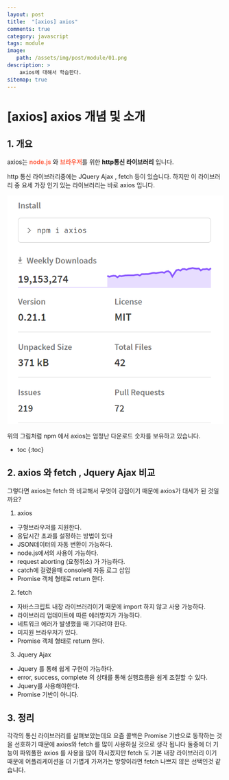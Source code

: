 ```yaml
---
layout: post
title:  "[axios] axios"
comments: true
category: javascript
tags: module
image: 
   path: /assets/img/post/module/01.png 
description: >
    axios에 대해서 학습한다. 
sitemap: true
---
```


# [axios] axios 개념 및 소개 


## 1. 개요
axios는 <b style="color:tomato">node.js</b> 와 <b style="color:tomato">브라우저</b>를 위한 **http통신 라이브러리** 입니다.

http 통신 라이브러리중에는 JQuery Ajax , fetch 등이 있습니다. 하지만 이 라이브러리 중 요세 가장 인기 있는 라이브러리는 바로 axios 입니다. 

![axios](/assets/img/post/module/2021/05/01.PNG)


위의 그림처럼 npm 에서 axios는 엄청난 다운로드 숫자를 보유하고 있습니다. 

<!--more-->

* toc
{:toc}

## 2. axios 와 fetch , Jquery Ajax 비교
그렇다면 axios는 fetch 와 비교해서 무엇이 강점이기 때문에 axios가 대세가 된 것일까요? 

1. axios
- 구형브라우저를 지원한다. 
- 응답시간 초과를 설정하는 방법이 있다
- JSON데이터의 자동 변환이 가능하다. 
- node.js에서의 사용이 가능하다. 
- request aborting (요청취소) 가 가능하다.
- catch에 걸렸을때 console에 자동 로그 삽입
- Promise 객체 형태로 return 한다.


2. fetch
- 자바스크립트 내장 라이브러리이기 때문에 import 하지 않고 사용 가능하다.
- 라이브러리 업데이트에 따른 에러방지가 가능하다.
- 네트워크 에러가 발생했을 때 기다려야 한다. 
- 미지원 브라우저가 있다. 
- Promise 객체 형태로 return 한다.

3. Jquery Ajax
- Jquery 를 통해 쉽게 구현이 가능하다. 
- error, success, complete 의 상태를 통해 실행흐름을 쉽게 조절할 수 있다. 
- Jquery를 사용해야한다. 
- Promise 기반이 아니다.


## 3. 정리
각각의 통신 라이브러리를 살펴보았는데요 요즘 콜백은 Promise 기반으로 동작하는 것을 선호하기 때문에 axios와 fetch 를 많이 사용하실 것으로 생각 됩니다 둘중에 더 기능이 파워풀한 axios 를 사용을 많이 하시겠지만 fetch 도 기본 내장 라이브러리 이기 때문에 어플리케이션을 더 가볍게 가져가는 방향이라면 fetch 나쁘지 않은 선택인것 같습니다. 